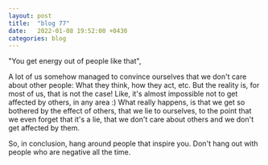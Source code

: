 ```yaml
---
layout: post
title:  "blog 77"
date:   2022-01-08 19:52:00 +0430
categories: blog
---
```


"You get energy out of people like that",

A lot of us somehow managed to convince ourselves that we don't care about other people: What they think, how they act, etc. But the reality is, for most of us, that is not the case! Like, it's almost impossible not to get affected by others, in any area :) What really happens, is that we get so bothered by the effect of others, that we lie to ourselves, to the point that we even forget that it's a lie, that we don't care about others and we don't get affected by them.

So, in conclusion, hang around people that inspire you. Don't hang out with people who are negative all the time. 
